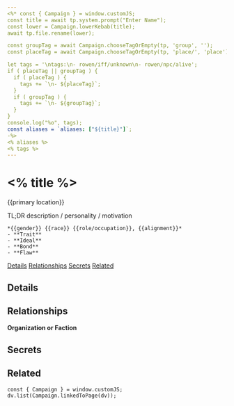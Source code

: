 ```yaml
---
<%* const { Campaign } = window.customJS;
const title = await tp.system.prompt("Enter Name");
const lower = Campaign.lowerKebab(title);
await tp.file.rename(lower);

const groupTag = await Campaign.chooseTagOrEmpty(tp, 'group', '');
const placeTag = await Campaign.chooseTagOrEmpty(tp, 'place/', 'place');

let tags = '\ntags:\n- rowen/iff/unknown\n- rowen/npc/alive';
if ( placeTag || groupTag ) {
  if ( placeTag ) {
    tags += `\n- ${placeTag}`;
  }
  if ( groupTag ) {
    tags += `\n- ${groupTag}`;
  }
}
console.log("%o", tags);
const aliases = `aliases: ["${title}"]`;
-%>
<% aliases %>
<% tags %>
---
```

# <% title %>
<span class="subhead">{{primary location}}</span>

TL;DR description / personality / motivation



```ad-npc
*{{gender}} {{race}} {{role/occupation}}, {{alignment}}*  
- **Trait**
- **Ideal**
- **Bond**
- **Flaw**
```

<span class="nav">[Details](#Details) [Relationships](#Relationships) [Secrets](#Secrets) [Related](#Related)</span>

## Details


## Relationships

**Organization or Faction**

## Secrets

## Related

```dataviewjs
const { Campaign } = window.customJS;
dv.list(Campaign.linkedToPage(dv));
```
